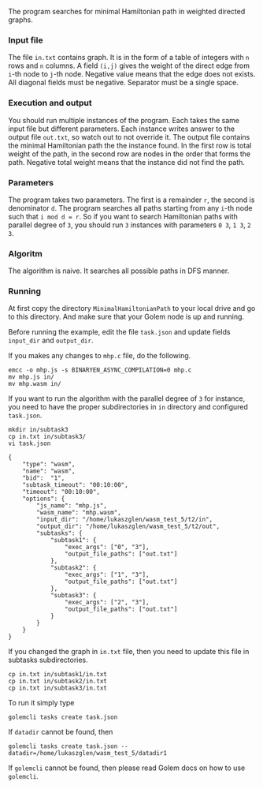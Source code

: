 The program searches for minimal Hamiltonian path
in weighted directed graphs.

### Input file

The file `in.txt` contains graph. It is in the form of a table of integers with `n` rows and `n` columns. A field `(i,j)` gives the weight of the direct edge from `i`-th node to `j`-th node. Negative value means that the edge does not exists. All diagonal fields must be negative. Separator must be a single space.

### Execution and output

You should run multiple instances of the program. Each takes the same input file but different parameters. Each instance writes answer to the output file `out.txt`, so watch out to not override it. The output file contains the minimal Hamiltonian path the the instance found. In the first row is total weight of the path, in the second row are nodes in the order that forms the path. Negative total weight means that the instance did not find the path.

### Parameters

The program takes two parameters. The first is a remainder `r`, the second is denominator `d`. The program searches all paths starting from any `i`-th node such that `i mod d = r`. So if you want to search Hamiltonian paths with parallel degree of `3`, you should run `3` instances with parameters `0 3`, `1 3`, `2 3`.

### Algoritm

The algorithm is naive. It searches all possible paths in DFS manner.

### Running

At first copy the directory `MinimalHamiltonianPath` to your local drive and go to this directory. And make sure that your Golem node is up and running.

Before running the example, edit the file `task.json` and update fields `input_dir` and `output_dir`.

If you makes any changes to `mhp.c` file, do the following.

```
emcc -o mhp.js -s BINARYEN_ASYNC_COMPILATION=0 mhp.c
mv mhp.js in/
mv mhp.wasm in/
```

If you want to run the algorithm with the parallel degree of `3` for instance, you need to have the proper subdirectories in `in` directory and configured `task.json`. 

```
mkdir in/subtask3
cp in.txt in/subtask3/
vi task.json
```

```
{
    "type": "wasm",
    "name": "wasm",
    "bid":  "1",
    "subtask_timeout": "00:10:00",
    "timeout": "00:10:00",
    "options": {
        "js_name": "mhp.js",
        "wasm_name": "mhp.wasm",
        "input_dir": "/home/lukaszglen/wasm_test_5/t2/in",
        "output_dir": "/home/lukaszglen/wasm_test_5/t2/out",
        "subtasks": {
            "subtask1": {
                "exec_args": ["0", "3"],
                "output_file_paths": ["out.txt"]
            },
            "subtask2": {
                "exec_args": ["1", "3"],
                "output_file_paths": ["out.txt"]
            },
            "subtask3": {
                "exec_args": ["2", "3"],
                "output_file_paths": ["out.txt"]
            }
        }
    }
}
```

If you changed the graph in `in.txt` file, then you need to update this file in subtasks subdirectories.

```
cp in.txt in/subtask1/in.txt 
cp in.txt in/subtask2/in.txt 
cp in.txt in/subtask3/in.txt 
```

To run it simply type

```
golemcli tasks create task.json
```

If `datadir` cannot be found, then

```
golemcli tasks create task.json --datadir=/home/lukaszglen/wasm_test_5/datadir1
```

If `golemcli` cannot be found, then please read Golem docs on how to use `golemcli`.
